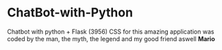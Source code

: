 # ChatBot-with-Python
Chatbot with python + Flask (3956)
CSS for this amazing application was coded by the man, the myth, the legend and my good friend aswell **Mario**
